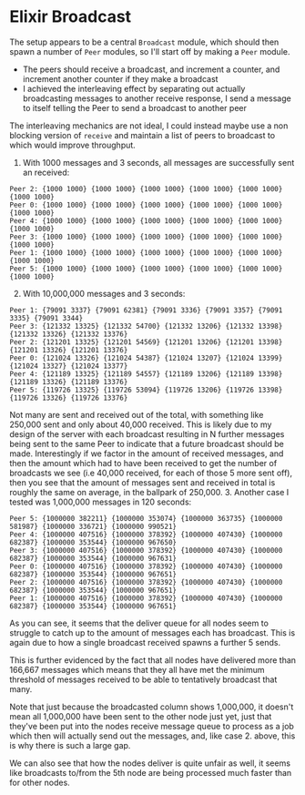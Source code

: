 # Elixir Broadcast
The setup appears to be a central `Broadcast` module, which should then spawn a number of `Peer` modules, so I'll start off by making a `Peer` module.
- The peers should receive a broadcast, and increment a counter, and increment another counter if they make a broadcast
- I achieved the interleaving effect by separating out actually broadcasting messages to another receive response, I send a message to itself telling the Peer to send a broadcast to another peer

The interleaving mechanics are not ideal, I could instead maybe use a non blocking version of `receive` and maintain a list of peers to broadcast to which would improve throughput.

1. With 1000 messages and 3 seconds, all messages are successfully sent an received:
```
Peer 2: {1000 1000} {1000 1000} {1000 1000} {1000 1000} {1000 1000} {1000 1000}
Peer 0: {1000 1000} {1000 1000} {1000 1000} {1000 1000} {1000 1000} {1000 1000}
Peer 4: {1000 1000} {1000 1000} {1000 1000} {1000 1000} {1000 1000} {1000 1000}
Peer 3: {1000 1000} {1000 1000} {1000 1000} {1000 1000} {1000 1000} {1000 1000}
Peer 1: {1000 1000} {1000 1000} {1000 1000} {1000 1000} {1000 1000} {1000 1000}
Peer 5: {1000 1000} {1000 1000} {1000 1000} {1000 1000} {1000 1000} {1000 1000}
```
2. With 10,000,000 messages and 3 seconds:
```
Peer 1: {79091 3337} {79091 62381} {79091 3336} {79091 3357} {79091 3335} {79091 3344}
Peer 3: {121332 13325} {121332 54700} {121332 13206} {121332 13398} {121332 13326} {121332 13376}
Peer 2: {121201 13325} {121201 54569} {121201 13206} {121201 13398} {121201 13326} {121201 13376}
Peer 0: {121024 13326} {121024 54387} {121024 13207} {121024 13399} {121024 13327} {121024 13377}
Peer 4: {121189 13325} {121189 54557} {121189 13206} {121189 13398} {121189 13326} {121189 13376}
Peer 5: {119726 13325} {119726 53094} {119726 13206} {119726 13398} {119726 13326} {119726 13376}
```
Not many are sent and received out of the total, with something like 250,000 sent and only about 40,000 received. This is likely due to my design of the server with each broadcast resulting in N further messages being sent to the same Peer to indicate that a future broadcast should be made. Interestingly if we factor in the amount of received messages, and then the amount which had to have been received to get the number of broadcasts we see (i.e 40,000 received, for each of those 5 more sent off), then you see that the amount of messages sent and received in total is roughly the same on average, in the ballpark of 250,000.
3. Another case I tested was 1,000,000 messages in 120 seconds:
```
Peer 5: {1000000 382211} {1000000 353074} {1000000 363735} {1000000 581987} {1000000 336721} {1000000 990521}
Peer 4: {1000000 407516} {1000000 378392} {1000000 407430} {1000000 682387} {1000000 353544} {1000000 967650}
Peer 3: {1000000 407516} {1000000 378392} {1000000 407430} {1000000 682387} {1000000 353544} {1000000 967631}
Peer 0: {1000000 407516} {1000000 378392} {1000000 407430} {1000000 682387} {1000000 353544} {1000000 967651}
Peer 2: {1000000 407516} {1000000 378392} {1000000 407430} {1000000 682387} {1000000 353544} {1000000 967651}
Peer 1: {1000000 407516} {1000000 378392} {1000000 407430} {1000000 682387} {1000000 353544} {1000000 967651}
```
As you can see, it seems that the deliver queue for all nodes seem to struggle to catch up to the amount of messages each has broadcast. This is again due to how a single broadcast received spawns a further 5 sends.

This is further evidenced by the fact that all nodes have delivered more than 166,667 messages which means that they all have met the minimum threshold of messages received to be able to tentatively broadcast that many.

Note that just because the broadcasted column shows 1,000,000, it doesn't mean all 1,000,000 have been sent to the other node just yet, just that they've been put into the nodes receive message queue to process as a job which then will actually send out the messages, and, like case 2. above, this is why there is such a large gap.

We can also see that how the nodes deliver is quite unfair as well, it seems like broadcasts to/from the 5th node are being processed much faster than for other nodes.